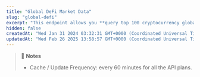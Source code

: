 ```yaml
---
title: "Global DeFi Market Data"
slug: "global-defi"
excerpt: "This endpoint allows you **query top 100 cryptocurrency global decentralized finance (DeFi) data including DeFi market cap, trading volume**"
hidden: false
createdAt: "Wed Jan 31 2024 03:32:31 GMT+0000 (Coordinated Universal Time)"
updatedAt: "Wed Feb 26 2025 13:58:57 GMT+0000 (Coordinated Universal Time)"
---
```

> 📘 **Notes**
> 
> - Cache / Update Frequency: every 60 minutes for all the API plans.
